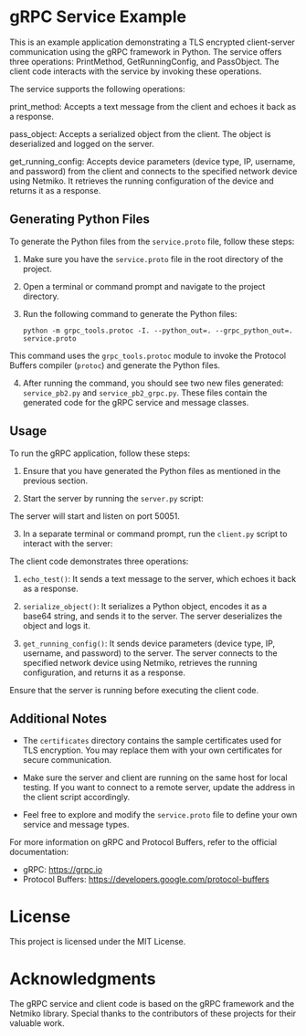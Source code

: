 # gRPC Service Example

This is an example application demonstrating a TLS encrypted client-server communication using the gRPC framework in Python. The service offers three operations: PrintMethod, GetRunningConfig, and PassObject. The client code interacts with the service by invoking these operations.

The service supports the following operations:

print_method: Accepts a text message from the client and echoes it back as a response.

pass_object: Accepts a serialized object from the client. The object is deserialized and logged on the server.

get_running_config: Accepts device parameters (device type, IP, username, and password) from the client and connects to the specified network device using Netmiko. It retrieves the running configuration of the device and returns it as a response.


## Generating Python Files

To generate the Python files from the `service.proto` file, follow these steps:

1. Make sure you have the `service.proto` file in the root directory of the project.

2. Open a terminal or command prompt and navigate to the project directory.

3. Run the following command to generate the Python files:

   ```
   python -m grpc_tools.protoc -I. --python_out=. --grpc_python_out=. service.proto
   ```


This command uses the `grpc_tools.protoc` module to invoke the Protocol Buffers compiler (`protoc`) and generate the Python files.

4. After running the command, you should see two new files generated: `service_pb2.py` and `service_pb2_grpc.py`. These files contain the generated code for the gRPC service and message classes.

## Usage

To run the gRPC application, follow these steps:

1. Ensure that you have generated the Python files as mentioned in the previous section.

2. Start the server by running the `server.py` script:

The server will start and listen on port 50051.

3. In a separate terminal or command prompt, run the `client.py` script to interact with the server:


The client code demonstrates three operations:

1. `echo_test()`: It sends a text message to the server, which echoes it back as a response.

2. `serialize_object()`: It serializes a Python object, encodes it as a base64 string, and sends it to the server. The server deserializes the object and logs it.

3. `get_running_config()`: It sends device parameters (device type, IP, username, and password) to the server. The server connects to the specified network device using Netmiko, retrieves the running configuration, and returns it as a response.

Ensure that the server is running before executing the client code.

## Additional Notes

- The `certificates` directory contains the sample certificates used for TLS encryption. You may replace them with your own certificates for secure communication.

- Make sure the server and client are running on the same host for local testing. If you want to connect to a remote server, update the address in the client script accordingly.

- Feel free to explore and modify the `service.proto` file to define your own service and message types.

For more information on gRPC and Protocol Buffers, refer to the official documentation:

- gRPC: https://grpc.io
- Protocol Buffers: https://developers.google.com/protocol-buffers

# License
This project is licensed under the MIT License.

# Acknowledgments
The gRPC service and client code is based on the gRPC framework and the Netmiko library. Special thanks to the contributors of these projects for their valuable work.